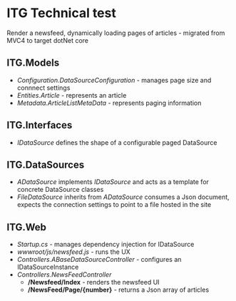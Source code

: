 # ITG Technical test

Render a newsfeed, dynamically loading pages of articles - migrated from MVC4 to target dotNet core

## ITG.Models
*  _Configuration.DataSourceConfiguration_ - manages page size and connnect settings
*  _Entities.Article_ - represents an article
*  _Metadata.ArticleListMetaData_ - represents paging information

## ITG.Interfaces
*  _IDataSource_ defines the shape of a configurable paged DataSource

## ITG.DataSources
*  _ADataSource_ implements _IDataSource_ and acts as a template for concrete DataSource classes
*  _FileDataSource_ inherits from _ADataSource_ consumes a Json document, expects the connection settings to point to a file hosted in the site 

## ITG.Web
*  _Startup.cs_ - manages dependency injection for IDataSource
*  _wwwroot/js/newsfeed.js_ - runs the UX
*  _Controllers.ABaseDataSourceController_ - configures an IDataSourceInstance
*  _Controllers.NewsFeedController_ 
   +  **/Newsfeed/Index** - renders the newsfeed UI 
   +  **/NewsFeed/Page/{number}** - returns a Json array of articles

